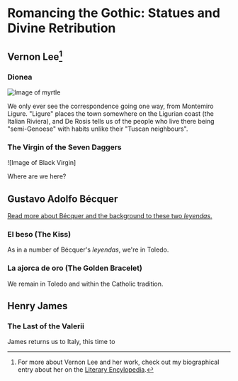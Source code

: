 # Romancing the Gothic: Statues and Divine Retribution
## Vernon Lee[^1]
### Dionea

![Image of myrtle](https://static.wikia.nocookie.net/greekmythology/images/a/a7/5db8fdba1ef8f21a8fa48c3d8d9a02dd.jpg)

We only ever see the correspondence going one way, from Montemiro Ligure. "Ligure" places the town somewhere on the Ligurian coast (the Italian Riviera), and De Rosis tells us of the people who live there being "semi-Genoese" with habits unlike their "Tuscan neighbours". 

### The Virgin of the Seven Daggers

![Image of Black Virgin]

Where are we here?

## Gustavo Adolfo Bécquer

[Read more about Bécquer and the background to these two *leyendas*.](becquer)

### El beso (The Kiss)

As in a number of Bécquer's *leyendas*, we're in Toledo. 

### La ajorca de oro (The Golden Bracelet)

We remain in Toledo and within the Catholic tradition.

## Henry James
### The Last of the Valerii

James returns us to Italy, this time to

[^1]: For more about Vernon Lee and her work, check out my biographical entry about her on the [Literary Encylopedia](https://www.literaryencyclopedia.com/php/speople.php?rec=true&UID=2677). 
